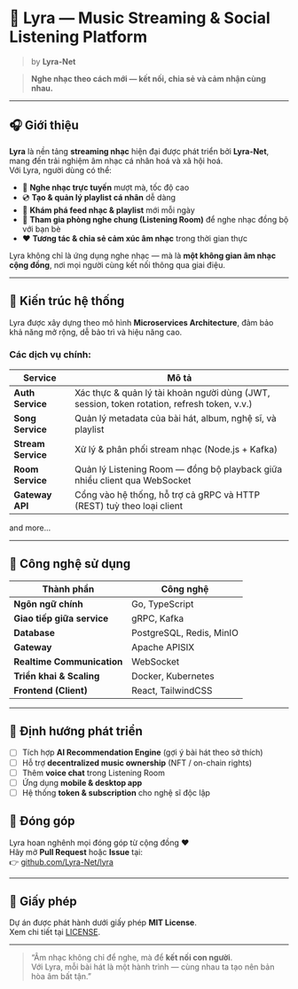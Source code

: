 # 🌌 Lyra — Music Streaming & Social Listening Platform

> by **Lyra-Net**

> **Nghe nhạc theo cách mới — kết nối, chia sẻ và cảm nhận cùng nhau.**

---

## 🎧 Giới thiệu

**Lyra** là nền tảng **streaming nhạc** hiện đại được phát triển bởi **Lyra-Net**, mang đến trải nghiệm âm nhạc cá nhân hoá và xã hội hoá.  
Với Lyra, người dùng có thể:

- 🎵 **Nghe nhạc trực tuyến** mượt mà, tốc độ cao
- 💿 **Tạo & quản lý playlist cá nhân** dễ dàng
- 📰 **Khám phá feed nhạc & playlist** mới mỗi ngày
- 🤝 **Tham gia phòng nghe chung (Listening Room)** để nghe nhạc đồng bộ với bạn bè
- ❤️ **Tương tác & chia sẻ cảm xúc âm nhạc** trong thời gian thực

Lyra không chỉ là ứng dụng nghe nhạc — mà là **một không gian âm nhạc cộng đồng**, nơi mọi người cùng kết nối thông qua giai điệu.

---

## 🧩 Kiến trúc hệ thống

Lyra được xây dựng theo mô hình **Microservices Architecture**, đảm bảo khả năng mở rộng, dễ bảo trì và hiệu năng cao.

### Các dịch vụ chính:

| Service            | Mô tả                                                                                       |
| ------------------ | ------------------------------------------------------------------------------------------- |
| **Auth Service**   | Xác thực & quản lý tài khoản người dùng (JWT, session, token rotation, refresh token, v.v.) |
| **Song Service**   | Quản lý metadata của bài hát, album, nghệ sĩ, và playlist                                   |
| **Stream Service** | Xử lý & phân phối stream nhạc (Node.js + Kafka)                                             |
| **Room Service**   | Quản lý Listening Room — đồng bộ playback giữa nhiều client qua WebSocket                   |
| **Gateway API**    | Cổng vào hệ thống, hỗ trợ cả gRPC và HTTP (REST) tuỳ theo loại client                       |

and more...

---

## 🧠 Công nghệ sử dụng

| Thành phần                 | Công nghệ                |
| -------------------------- | ------------------------ |
| **Ngôn ngữ chính**         | Go, TypeScript           |
| **Giao tiếp giữa service** | gRPC, Kafka              |
| **Database**               | PostgreSQL, Redis, MinIO |
| **Gateway**                | Apache APISIX            |
| **Realtime Communication** | WebSocket                |
| **Triển khai & Scaling**   | Docker, Kubernetes       |
| **Frontend (Client)**      | React, TailwindCSS       |

---

## 🧭 Định hướng phát triển

- [ ] Tích hợp **AI Recommendation Engine** (gợi ý bài hát theo sở thích)
- [ ] Hỗ trợ **decentralized music ownership** (NFT / on-chain rights)
- [ ] Thêm **voice chat** trong Listening Room
- [ ] Ứng dụng **mobile & desktop app**
- [ ] Hệ thống **token & subscription** cho nghệ sĩ độc lập

## 🤝 Đóng góp

Lyra hoan nghênh mọi đóng góp từ cộng đồng ❤️  
Hãy mở **Pull Request** hoặc **Issue** tại:  
👉 [github.com/Lyra-Net/lyra](https://github.com/Lyra-Net/lyra)

---

## 📜 Giấy phép

Dự án được phát hành dưới giấy phép **MIT License**.  
Xem chi tiết tại [LICENSE](./LICENSE).

---

> “Âm nhạc không chỉ để nghe, mà để **kết nối con người**.  
> Với Lyra, mỗi bài hát là một hành trình — cùng nhau ta tạo nên bản hòa âm bất tận.”
